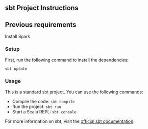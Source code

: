 ## sbt Project Instructions

## Previous requirements
Install Spark

### Setup

First, run the following command to install the dependencies:

```sh
sbt update
```

### Usage

This is a standard sbt project. You can use the following commands:

- Compile the code: `sbt compile`
- Run the project: `sbt run`
- Start a Scala REPL: `sbt console`

For more information on sbt, visit the [official sbt documentation](https://www.scala-sbt.org/1.x/docs/).

